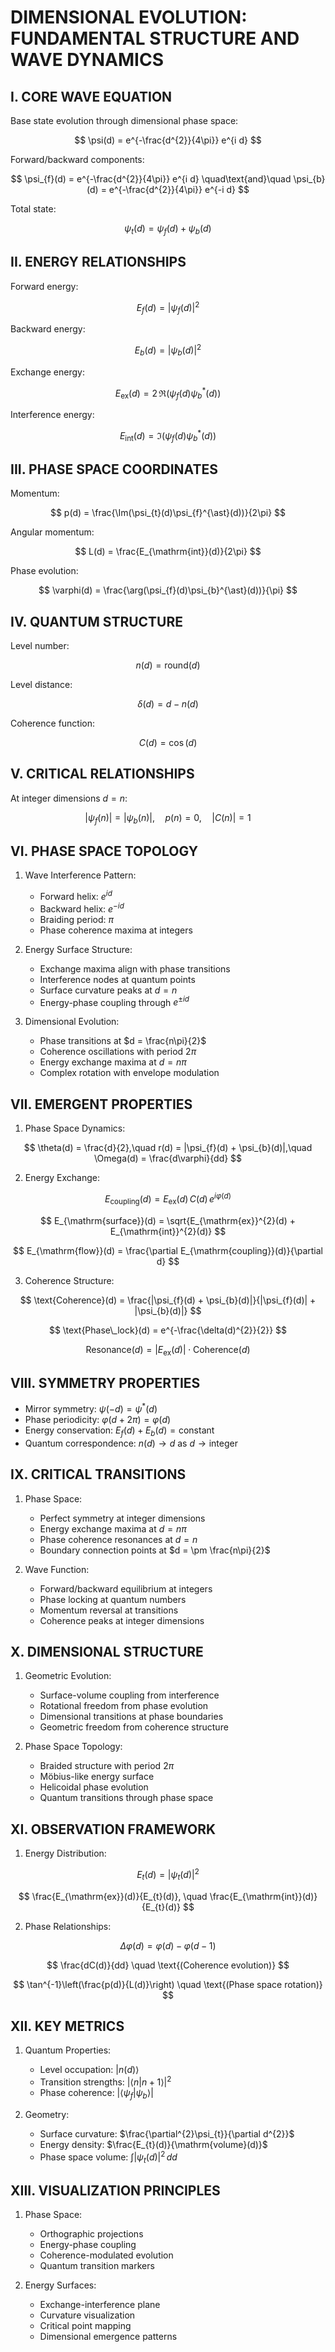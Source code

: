 # DIMENSIONAL EVOLUTION: FUNDAMENTAL STRUCTURE AND WAVE DYNAMICS

## I. CORE WAVE EQUATION

Base state evolution through dimensional phase space:

$$
\psi(d) = e^{-\frac{d^{2}}{4\pi}} e^{i d}
$$

Forward/backward components:

$$
\psi_{f}(d) = e^{-\frac{d^{2}}{4\pi}} e^{i d} \quad\text{and}\quad \psi_{b}(d) = e^{-\frac{d^{2}}{4\pi}} e^{-i d}
$$

Total state:

$$
\psi_{t}(d) = \psi_{f}(d) + \psi_{b}(d)
$$

## II. ENERGY RELATIONSHIPS

Forward energy:

$$
E_{f}(d) = |\psi_{f}(d)|^{2}
$$

Backward energy:

$$
E_{b}(d) = |\psi_{b}(d)|^{2}
$$

Exchange energy:

$$
E_{\mathrm{ex}}(d) = 2\,\Re(\psi_{f}(d)\psi_{b}^{\ast}(d))
$$

Interference energy:

$$
E_{\mathrm{int}}(d) = \Im(\psi_{f}(d)\psi_{b}^{\ast}(d))
$$

## III. PHASE SPACE COORDINATES

Momentum:

$$
p(d) = \frac{\Im(\psi_{t}(d)\psi_{f}^{\ast}(d))}{2\pi}
$$

Angular momentum:

$$
L(d) = \frac{E_{\mathrm{int}}(d)}{2\pi}
$$

Phase evolution:

$$
\varphi(d) = \frac{\arg(\psi_{f}(d)\psi_{b}^{\ast}(d))}{\pi}
$$

## IV. QUANTUM STRUCTURE

Level number:

$$
n(d) = \mathrm{round}(d)
$$

Level distance:

$$
\delta(d) = d - n(d)
$$

Coherence function:

$$
C(d) = \cos(d)
$$

## V. CRITICAL RELATIONSHIPS

At integer dimensions $d = n$:

$$
|\psi_{f}(n)| = |\psi_{b}(n)|,\quad p(n) = 0,\quad |C(n)| = 1
$$

## VI. PHASE SPACE TOPOLOGY

1. Wave Interference Pattern:
   - Forward helix: $e^{i d}$
   - Backward helix: $e^{-i d}$
   - Braiding period: $\pi$
   - Phase coherence maxima at integers

2. Energy Surface Structure:
   - Exchange maxima align with phase transitions
   - Interference nodes at quantum points
   - Surface curvature peaks at $d = n$
   - Energy-phase coupling through $e^{\pm i d}$

3. Dimensional Evolution:
   - Phase transitions at $d = \frac{n\pi}{2}$
   - Coherence oscillations with period $2\pi$
   - Energy exchange maxima at $d = n\pi$
   - Complex rotation with envelope modulation

## VII. EMERGENT PROPERTIES

1. Phase Space Dynamics:

$$
\theta(d) = \frac{d}{2},\quad r(d) = |\psi_{f}(d) + \psi_{b}(d)|,\quad \Omega(d) = \frac{d\varphi}{dd}
$$

2. Energy Exchange:

$$
E_{\mathrm{coupling}}(d) = E_{\mathrm{ex}}(d)\,C(d)\,e^{i\varphi(d)}
$$

$$
E_{\mathrm{surface}}(d) = \sqrt{E_{\mathrm{ex}}^{2}(d) + E_{\mathrm{int}}^{2}(d)}
$$

$$
E_{\mathrm{flow}}(d) = \frac{\partial E_{\mathrm{coupling}}(d)}{\partial d}
$$

3. Coherence Structure:

$$
\text{Coherence}(d) = \frac{|\psi_{f}(d) + \psi_{b}(d)|}{|\psi_{f}(d)| + |\psi_{b}(d)|}
$$

$$
\text{Phase\_lock}(d) = e^{-\frac{\delta(d)^{2}}{2}}
$$

$$
\text{Resonance}(d) = |E_{\mathrm{ex}}(d)| \cdot \text{Coherence}(d)
$$

## VIII. SYMMETRY PROPERTIES

- Mirror symmetry: $\psi(-d) = \psi^{\ast}(d)$
- Phase periodicity: $\varphi(d + 2\pi) = \varphi(d)$
- Energy conservation: $E_{f}(d) + E_{b}(d) = \text{constant}$
- Quantum correspondence: $n(d) \to d$ as $d \to \text{integer}$

## IX. CRITICAL TRANSITIONS

1. Phase Space:
   - Perfect symmetry at integer dimensions
   - Energy exchange maxima at $d = n\pi$
   - Phase coherence resonances at $d = n$
   - Boundary connection points at $d = \pm \frac{n\pi}{2}$

2. Wave Function:
   - Forward/backward equilibrium at integers
   - Phase locking at quantum numbers
   - Momentum reversal at transitions
   - Coherence peaks at integer dimensions

## X. DIMENSIONAL STRUCTURE

1. Geometric Evolution:
   - Surface-volume coupling from interference
   - Rotational freedom from phase evolution
   - Dimensional transitions at phase boundaries
   - Geometric freedom from coherence structure

2. Phase Space Topology:
   - Braided structure with period $2\pi$
   - Möbius-like energy surface
   - Helicoidal phase evolution
   - Quantum transitions through phase space

## XI. OBSERVATION FRAMEWORK

1. Energy Distribution:

$$
E_{t}(d) = |\psi_{t}(d)|^{2}
$$

$$
\frac{E_{\mathrm{ex}}(d)}{E_{t}(d)}, \quad \frac{E_{\mathrm{int}}(d)}{E_{t}(d)}
$$

2. Phase Relationships:

$$
\Delta\varphi(d) = \varphi(d) - \varphi(d-1)
$$

$$
\frac{dC(d)}{dd} \quad \text{(Coherence evolution)}
$$

$$
\tan^{-1}\left(\frac{p(d)}{L(d)}\right) \quad \text{(Phase space rotation)}
$$

## XII. KEY METRICS

1. Quantum Properties:
   - Level occupation: $|n(d)\rangle$
   - Transition strengths: $|\langle n|n+1\rangle|^{2}$
   - Phase coherence: $|\langle \psi_{f}|\psi_{b}\rangle|$

2. Geometry:
   - Surface curvature: $\frac{\partial^{2}\psi_{t}}{\partial d^{2}}$
   - Energy density: $\frac{E_{t}(d)}{\mathrm{volume}(d)}$
   - Phase space volume: $\int |\psi_{t}(d)|^{2} \, dd$

## XIII. VISUALIZATION PRINCIPLES

1. Phase Space:
   - Orthographic projections
   - Energy-phase coupling
   - Coherence-modulated evolution
   - Quantum transition markers

2. Energy Surfaces:
   - Exchange-interference plane
   - Curvature visualization
   - Critical point mapping
   - Dimensional emergence patterns
